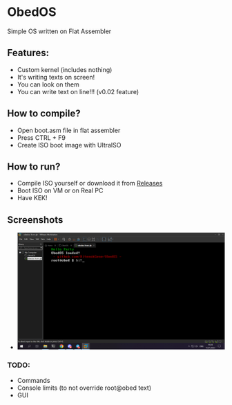 # ObedOS
Simple OS written on Flat Assembler
## Features:
- Custom kernel (includes nothing)
- It's writing texts on screen!
- You can look on them
- You can write text on line!!! (v0.02 feature)
## How to compile?
- Open boot.asm file in flat assembler
- Press CTRL + F9
- Create ISO boot image with UltraISO

## How to run?
- Compile ISO yourself or download it from [Releases](https://github.com/KitenokGene/ObedOS/releases/)
- Boot ISO on VM or on Real PC
- Have KEK!

## Screenshots
- ![Screenshot 1](https://github.com/KitenokGene/ObedOS/blob/main/ObedOS%20v0.02.png?raw=true)

### TODO:
- Commands
- Console limits (to not override root@obed text)
- GUI
